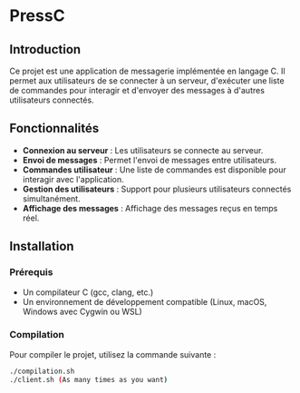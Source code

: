 # PressC

## Introduction

Ce projet est une application de messagerie implémentée en langage C. Il permet aux utilisateurs de se connecter à un serveur, d'exécuter une liste de commandes pour interagir et d'envoyer des messages à d'autres utilisateurs connectés.

## Fonctionnalités

- **Connexion au serveur** : Les utilisateurs se connecte au serveur.
- **Envoi de messages** : Permet l'envoi de messages entre utilisateurs.
- **Commandes utilisateur** : Une liste de commandes est disponible pour interagir avec l'application.
- **Gestion des utilisateurs** : Support pour plusieurs utilisateurs connectés simultanément.
- **Affichage des messages** : Affichage des messages reçus en temps réel.

## Installation

### Prérequis

- Un compilateur C (gcc, clang, etc.)
- Un environnement de développement compatible (Linux, macOS, Windows avec Cygwin ou WSL)

### Compilation

Pour compiler le projet, utilisez la commande suivante :

```bash
./compilation.sh
./client.sh (As many times as you want)
